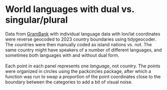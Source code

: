 # World languages with dual vs. singular/plural
Data from [GramBank](https://grambank.clld.org/parameters/GB031#2/21.0/151.9) with individual language data with lon/lat coordinates were reverse geocoded to 2023 country boundaries using tidygeocoder. The countries were then manually coded as island nations vs. not. The same country might have speakers of a number of different languages, and sometimes both languages with and without dual form. <br><br>
Each point in each panel represents one <i>language</i>, not country. The points were organized in circles using the packcircles package, after which a function was run to swap a proportion of the point coordinates close to the boundary between the categories to add a bit of visual noise.
